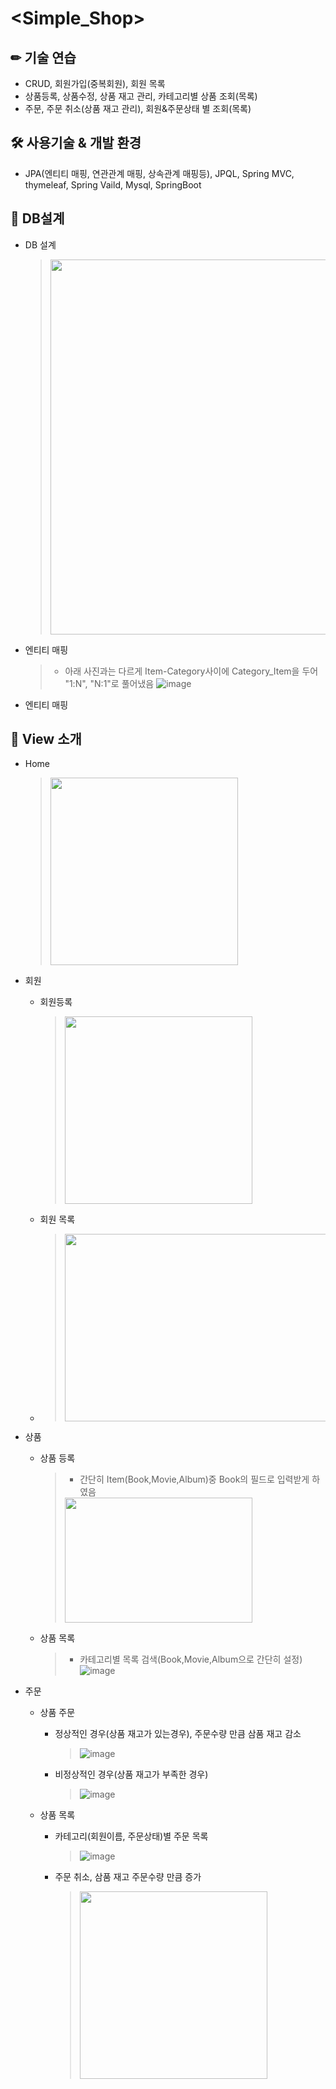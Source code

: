 <Simple_Shop>
========================
✏ 기술 연습
------------------------------
- CRUD, 회원가입(중복회원), 회원 목록
- 상품등록, 상품수정, 상품 재고 관리,  카테고리별 상품 조회(목록)
- 주문, 주문 취소(상품 재고 관리), 회원&주문상태 별 조회(목록)

🛠 사용기술 & 개발 환경
----------------------
- JPA(엔티티 매핑, 연관관계 매핑, 상속관계 매핑등), JPQL, Spring MVC, thymeleaf, Spring Vaild, Mysql, SpringBoot

📝 DB설계
------------------
* DB 설계
  > <img src="https://user-images.githubusercontent.com/96917871/179701248-e0d0b8dd-02c4-4731-99a3-add9633c9ef5.png" width="700" height="600"/>

* 엔티티 매핑
  > * 아래 사진과는 다르게 Item-Category사이에  Category_Item을 두어 "1:N", "N:1"로 풀어냈음 
  > ![image](https://user-images.githubusercontent.com/96917871/179701680-2fd118b6-b257-4e37-afeb-522bc464b1f1.png) 

  

* 엔티티 매핑
 


📖 View 소개
--------------------
* Home
  > <img src = "https://user-images.githubusercontent.com/96917871/179693618-7870d110-ae5b-4e43-a411-663e6ca40789.png" width="300" hgight="300"/>
  
* 회원
  * 회원등록
    > <img src = "https://user-images.githubusercontent.com/96917871/179693877-eeca7816-ee40-4d40-ab1d-3652289718a7.png" width="300" hgight="300"/>
  
  * 회원 목록
  * > <img src = "https://user-images.githubusercontent.com/96917871/179694006-0061aac3-e7d6-4c66-b91c-b3c4f91f1018.png" width ="500" height="300"/>

* 상품
  * 상품 등록
    > * 간단히 Item(Book,Movie,Album)중 Book의 필드로 입력받게 하였음
    >  <img src = "https://user-images.githubusercontent.com/96917871/179694553-f0180553-69e1-48b4-a860-e218e552ef1b.png" width="300" height="200"/>

  * 상품 목록
    > * 카테고리별 목록 검색(Book,Movie,Album으로 간단히 설정)
    > ![image](https://user-images.githubusercontent.com/96917871/179695442-b049fd6b-856e-4492-85c6-532aa4b50a48.png)

* 주문
  * 상품 주문
    * 정상적인 경우(상품 재고가 있는경우), 주문수량 만큼 삼품 재고 감소
      > ![image](https://user-images.githubusercontent.com/96917871/179695943-f009ed0b-5553-4ee1-b8d1-470d98281293.png)

    * 비정상적인 경우(상품 재고가 부족한 경우)
      > ![image](https://user-images.githubusercontent.com/96917871/179696095-215bfd63-8d13-49f5-9f0d-9aeab467f179.png)
      
    
  * 상품 목록
    * 카테고리(회원이름, 주문상태)별 주문 목록
      > ![image](https://user-images.githubusercontent.com/96917871/179696849-e983fa46-dd45-447f-9965-49cad1f24ba5.png)

    * 주문 취소, 삼품 재고 주문수량 만큼 증가
      > <img src = "https://user-images.githubusercontent.com/96917871/179697071-b8570c6c-fc08-4918-85aa-a15c354bd242.png" width="300" height="300"/>


   


 




